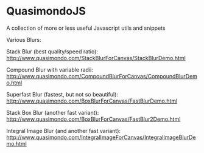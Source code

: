 QuasimondoJS
============

A collection of more or less useful Javascript utils and snippets

Various Blurs:

Stack Blur (best quality/speed ratio):
http://www.quasimondo.com/StackBlurForCanvas/StackBlurDemo.html

Compound Blur with variable radii:
http://www.quasimondo.com/CompoundBlurForCanvas/CompoundBlurDemo.html

Superfast Blur (fastest, but not so beautiful):
http://www.quasimondo.com/BoxBlurForCanvas/FastBlurDemo.html

Stack Box Blur (another fast variant):
http://www.quasimondo.com/BoxBlurForCanvas/FastBlur2Demo.html

Integral Image Blur (and another fast variant):
http://www.quasimondo.com/IntegralImageForCanvas/IntegralImageBlurDemo.html

